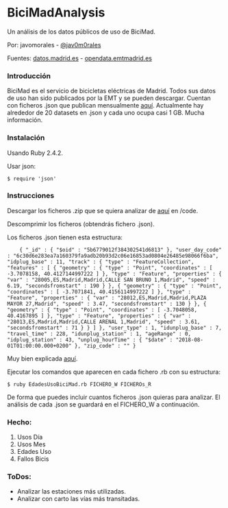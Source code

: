 # BiciMadAnalysis

Un análisis de los datos públicos de uso de BiciMad.

Por: javomorales - [@jav0m0rales][1]

Fuentes:
[datos.madrid.es][2] - [opendata.emtmadrid.es][3]

### Introducción

BiciMad es el servicio de bicicletas eléctricas de Madrid. Todos sus datos de uso han sido publicados por la EMT y se pueden descargar. Cuentan con ficheros .json que publican mensualmente [aquí][4]. Actualmente hay alrededor de 20 datasets en .json y cada uno ocupa casi 1 GB. Mucha información.

### Instalación

Usando Ruby 2.4.2.

Usar json:

    $ require 'json'

### Instrucciones

Descargar los ficheros .zip que se quiera analizar de [aquí][4] en /code.

Descomprimir los ficheros (obtendrás fichero .json).

Los ficheros .json tienen esta estructura:

        { "_id" : { "$oid" : "5b6779012f384302541d6813" }, "user_day_code" : "6c30d6e283ea7a160379fa9adb20b93d2c06e16853ad0804e26485e98066f6ba", "idplug_base" : 11, "track" : { "type" : "FeatureCollection", "features" : [ { "geometry" : { "type" : "Point", "coordinates" : [ -3.7078158, 40.4127144997222 ] }, "type" : "Feature", "properties" : { "var" : "28005,ES,Madrid,Madrid,CALLE SAN BRUNO 1,Madrid", "speed" : 6.19, "secondsfromstart" : 190 } }, { "geometry" : { "type" : "Point", "coordinates" : [ -3.7071841, 40.4156114997222 ] }, "type" : "Feature", "properties" : { "var" : "28012,ES,Madrid,Madrid,PLAZA MAYOR 27,Madrid", "speed" : 3.47, "secondsfromstart" : 130 } }, { "geometry" : { "type" : "Point", "coordinates" : [ -3.7048058, 40.4167895 ] }, "type" : "Feature", "properties" : { "var" : "28013,ES,Madrid,Madrid,CALLE ARENAL 1,Madrid", "speed" : 3.61, "secondsfromstart" : 71 } } ] }, "user_type" : 1, "idunplug_base" : 7, "travel_time" : 228, "idunplug_station" : 1, "ageRange" : 0, "idplug_station" : 43, "unplug_hourTime" : { "$date" : "2018-08-01T01:00:00.000+0200" }, "zip_code" : "" }

Muy bien explicada [aquí][5].

Ejecutar los comandos que aparecen en cada fichero .rb con su estructura:

    $ ruby EdadesUsoBiciMad.rb FICHERO_W FICHEROs_R

De forma que puedes incluir cuantos ficheros .json quieras para analizar. El análisis de cada .json se guardará en el FICHERO_W a continuación.

### Hecho:
1. Usos Día
2. Usos Mes
3. Edades Uso
4. Fallos Bicis

### ToDos:
- Analizar las estaciones más utilizadas.
- Analizar con carto las vías más transitadas.

[1]: https://twitter.com/jav0m0rales
[2]: https://datos.madrid.es/sites/v/index.jsp?vgnextoid=374512b9ace9f310VgnVCM100000171f5a0aRCRD&buscar=true&Texto=bicimad&Sector=&Formato=&Periodicidad=&orderByCombo=CONTENT_INSTANCE_NAME_DECODE
[3]: https://opendata.emtmadrid.es/
[4]: https://opendata.emtmadrid.es/Datos-estaticos/Datos-generales-(1)
[5]: https://opendata.emtmadrid.es/Documentos/Servicios-y-estructuras-Bicimad-V1-1.aspx
